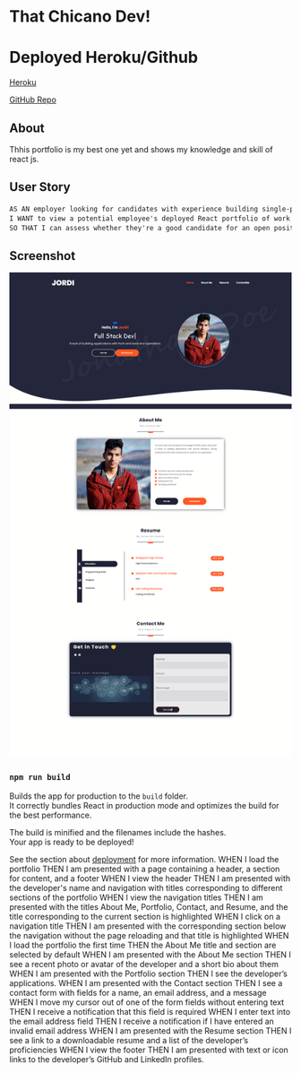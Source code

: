# That Chicano Dev!


# Deployed Heroku/Github
[Heroku](https://that-chicano-dev.herokuapp.com/)

[GitHub Repo](https://github.com/hernajor133/That-Chicano-Dev)

## About

Thhis portfolio is my best one yet and shows my knowledge and skill of react js.

## User Story

```md
AS AN employer looking for candidates with experience building single-page applications
I WANT to view a potential employee's deployed React portfolio of work samples
SO THAT I can assess whether they're a good candidate for an open position
```

## Screenshot

![screenshot](./client/public/img/That-Chicano-Dev!.png)
### `npm run build`

Builds the app for production to the `build` folder.\
It correctly bundles React in production mode and optimizes the build for the best performance.

The build is minified and the filenames include the hashes.\
Your app is ready to be deployed!

See the section about [deployment](https://facebook.github.io/create-react-app/docs/deployment) for more information.
WHEN I load the portfolio THEN I am presented with a page containing a header, a section for content, and a footer WHEN I view the header THEN I am presented with the developer's name and navigation with titles corresponding to different sections of the portfolio WHEN I view the navigation titles THEN I am presented with the titles About Me, Portfolio, Contact, and Resume, and the title corresponding to the current section is highlighted WHEN I click on a navigation title THEN I am presented with the corresponding section below the navigation without the page reloading and that title is highlighted WHEN I load the portfolio the first time THEN the About Me title and section are selected by default WHEN I am presented with the About Me section THEN I see a recent photo or avatar of the developer and a short bio about them WHEN I am presented with the Portfolio section THEN I see the developer’s applications. WHEN I am presented with the Contact section THEN I see a contact form with fields for a name, an email address, and a message WHEN I move my cursor out of one of the form fields without entering text THEN I receive a notification that this field is required WHEN I enter text into the email address field THEN I receive a notification if I have entered an invalid email address WHEN I am presented with the Resume section THEN I see a link to a downloadable resume and a list of the developer’s proficiencies WHEN I view the footer THEN I am presented with text or icon links to the developer’s GitHub and LinkedIn profiles.